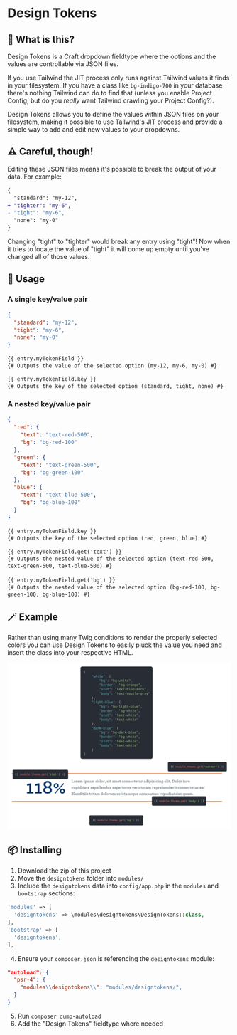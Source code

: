 # Design Tokens

## 🤔 What is this?
Design Tokens is a Craft dropdown fieldtype where the options and the values are controllable via JSON files.

If you use Tailwind the JIT process only runs against Tailwind values it finds in your filesystem. If you have a class like `bg-indigo-700` in your database there's nothing Tailwind can do to find that (unless you enable Project Config, but do you _really_ want Tailwind crawling your Project Config?).

Design Tokens allows you to define the values within JSON files on your filesystem, making it possible to use Tailwind's JIT process and provide a simple way to add and edit new values to your dropdowns.

## ⚠️ Careful, though!

Editing these JSON files means it's possible to break the output of your data. For example:

```diff
{
  "standard": "my-12",
+ "tighter": "my-6",
- "tight": "my-6",
  "none": "my-0"
}
```

Changing "tight" to "tighter" would break any entry using "tight"! Now when it tries to locate the value of "tight" it will come up empty until you've changed all of those values.

## 📝 Usage

### A single key/value pair

```json
{
  "standard": "my-12",
  "tight": "my-6",
  "none": "my-0"
}
```

```twig
{{ entry.myTokenField }}
{# Outputs the value of the selected option (my-12, my-6, my-0) #}
```

```twig
{{ entry.myTokenField.key }}
{# Outputs the key of the selected option (standard, tight, none) #}
```

### A nested key/value pair

```json
{
  "red": {
    "text": "text-red-500",
    "bg": "bg-red-100"
  },
  "green": {
    "text": "text-green-500",
    "bg": "bg-green-100"
  },
  "blue": {
    "text": "text-blue-500",
    "bg": "bg-blue-100"
  }
}

```

```twig
{{ entry.myTokenField.key }}
{# Outputs the key of the selected option (red, green, blue) #}
```

```twig
{{ entry.myTokenField.get('text') }}
{# Outputs the nested value of the selected option (text-red-500, text-green-500, text-blue-500) #}

{{ entry.myTokenField.get('bg') }}
{# Outputs the nested value of the selected option (bg-red-100, bg-green-100, bg-blue-100) #}
```

## 🪄 Example

Rather than using many Twig conditions to render the properly selected colors you can use Design Tokens to easily pluck the value you need and insert the class into your respective HTML.

![An example of design tokens on a module](example.png)

## 📦 Installing

1. Download the zip of this project
2. Move the `designtokens` folder into `modules/`
3. Include the `designtokens` data into `config/app.php` in the `modules` and `bootstrap` sections:

```php
'modules' => [
  'designtokens' => \modules\designtokens\DesignTokens::class,
],
'bootstrap' => [
  'designtokens',
],
```

4. Ensure your `composer.json` is referencing the `designtokens` module:
```json
"autoload": {
  "psr-4": {
    "modules\\designtokens\\": "modules/designtokens/",
  }
}
```

5. Run `composer dump-autoload`
6. Add the "Design Tokens" fieldtype where needed
